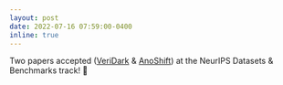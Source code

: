 ```yaml
---
layout: post
date: 2022-07-16 07:59:00-0400
inline: true
---
```


Two papers accepted (<a href='https://arxiv.org/abs/2207.03477'>VeriDark</a> & <a href='https://arxiv.org/abs/2206.15476'>AnoShift</a>) at the NeurIPS Datasets & Benchmarks track! 🤩